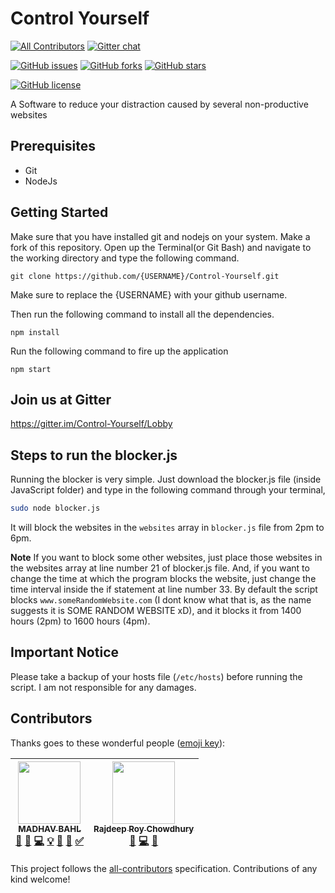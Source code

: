 # Control Yourself
[![All Contributors](https://img.shields.io/badge/all_contributors-2-orange.svg?style=flat-square)](#contributors)
[![Gitter chat](https://badges.gitter.im/gitterHQ/gitter.png)](https://gitter.im/Control-Yourself/Lobby)

[![GitHub issues](https://img.shields.io/github/issues/MadhavBahlMD/Control-Yourself.svg?style=for-the-badge)](https://github.com/MadhavBahlMD/Control-Yourself/issues)
[![GitHub forks](https://img.shields.io/github/forks/MadhavBahlMD/Control-Yourself.svg?style=for-the-badge)](https://github.com/MadhavBahlMD/Control-Yourself/network)
[![GitHub stars](https://img.shields.io/github/stars/MadhavBahlMD/Control-Yourself.svg?style=for-the-badge)](https://github.com/MadhavBahlMD/Control-Yourself/stargazers)

[![GitHub license](https://img.shields.io/github/license/MadhavBahlMD/Control-Yourself.svg?style=for-the-badge)](https://github.com/MadhavBahlMD/Control-Yourself/blob/master/LICENSE)


A Software to reduce your distraction caused by several non-productive websites

## Prerequisites
* Git
* NodeJs

## Getting Started
Make sure that you have installed git and nodejs on your system.
Make a fork of this repository.
Open up the Terminal(or Git Bash) and navigate to the working directory and type the following command.

```
git clone https://github.com/{USERNAME}/Control-Yourself.git
```

Make sure to replace the {USERNAME} with your github username.

Then run the following command to install all the dependencies.
```
npm install
```
Run the following command to fire up the application
```
npm start
```



## Join us at Gitter
https://gitter.im/Control-Yourself/Lobby

## Steps to run the blocker.js

Running the blocker is very simple. Just download the blocker.js file (inside JavaScript folder) and type in the following command through your terminal,

```sh
sudo node blocker.js
```

It will block the websites in the `websites` array in `blocker.js` file from 2pm to 6pm.

**Note** If you want to block some other websites, just place those websites in the websites array at line number 21 of blocker.js file. And, if you want to change the time at which the program blocks the website, just change the time interval inside the if statement at line number 33. By default the script blocks `www.someRandomWebsite.com` (I dont know what that is, as the name suggests it is SOME RANDOM WEBSITE xD), and it blocks it from 1400 hours (2pm) to 1600 hours (4pm).

## Important Notice

Please take a backup of your hosts file (`/etc/hosts`) before running the script. I am not responsible for any damages.
## Contributors

Thanks goes to these wonderful people ([emoji key](https://github.com/kentcdodds/all-contributors#emoji-key)):

<!-- ALL-CONTRIBUTORS-LIST:START - Do not remove or modify this section -->
<!-- prettier-ignore -->
| [<img src="https://avatars2.githubusercontent.com/u/26179770?v=4" width="100px;"/><br /><sub><b>MADHAV BAHL</b></sub>](http://madhavbahl.tech/)<br />[📖](https://github.com/MadhavBahlMD/Control-Yourself/commits?author=MadhavBahlMD "Documentation") [📝](#blog-MadhavBahlMD "Blogposts") [💻](https://github.com/MadhavBahlMD/Control-Yourself/commits?author=MadhavBahlMD "Code") [💡](#example-MadhavBahlMD "Examples") [🤔](#ideas-MadhavBahlMD "Ideas, Planning, & Feedback") [👀](#review-MadhavBahlMD "Reviewed Pull Requests") [✅](#tutorial-MadhavBahlMD "Tutorials") | [<img src="https://avatars2.githubusercontent.com/u/32531173?v=4" width="100px;"/><br /><sub><b>Rajdeep Roy Chowdhury</b></sub>](https://github.com/Razdeep)<br />[📖](https://github.com/MadhavBahlMD/Control-Yourself/commits?author=Razdeep "Documentation") [💻](https://github.com/MadhavBahlMD/Control-Yourself/commits?author=Razdeep "Code") [🤔](#ideas-Razdeep "Ideas, Planning, & Feedback") |
| :---: | :---: |
<!-- ALL-CONTRIBUTORS-LIST:END -->

This project follows the [all-contributors](https://github.com/kentcdodds/all-contributors) specification. Contributions of any kind welcome!